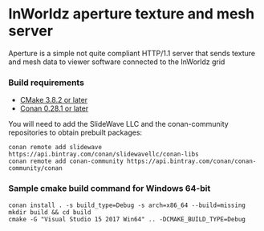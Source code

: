 # InWorldz aperture texture and mesh server

Aperture is a simple not quite compliant HTTP/1.1 server that sends texture and
mesh data to viewer software connected to the InWorldz grid

### Build requirements
- [CMake 3.8.2 or later](https://cmake.org/)
- [Conan 0.28.1 or later](https://www.conan.io/)

You will need to add the SlideWave LLC and the conan-community repositories to obtain prebuilt packages:
```
conan remote add slidewave https://api.bintray.com/conan/slidewavellc/conan-libs
conan remote add conan-community https://api.bintray.com/conan/conan-community/conan
```

### Sample cmake build command for Windows 64-bit

```
conan install . -s build_type=Debug -s arch=x86_64 --build=missing
mkdir build && cd build
cmake -G "Visual Studio 15 2017 Win64" .. -DCMAKE_BUILD_TYPE=Debug
```
